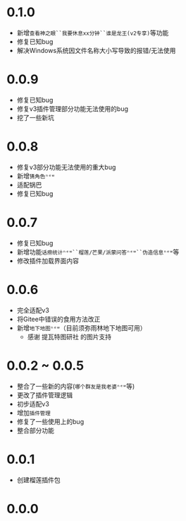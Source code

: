 # 0.1.0

* 新增`查看神之眼``我要休息xx分钟``谁是龙王(v2专享)`等功能
* 修复已知bug
* 解决Windows系统因文件名称大小写导致的报错/无法使用

# 0.0.9

* 修复已知bug
* 修复v3插件管理部分功能无法使用的bug
* 挖了一些新坑

# 0.0.8

* 修复v3部分功能无法使用的重大bug
* 新增`猜角色ⁿᵉʷ`
* 适配锅巴
* 修复已知bug

# 0.0.7

* 修复已知bug
* 新增功能`话痨统计ⁿᵉʷ``榴莲/芒果/派蒙问答ⁿᵉʷ``伪造信息ⁿᵉʷ`等
* 修改插件加载界面内容

# 0.0.6

* 完全适配v3
* 将Gitee中错误的食用方法改正
* 新增`地下地图ⁿᵉʷ`（目前须弥雨林地下地图可用）
     * 感谢 提瓦特图研社 的图片支持

# 0.0.2 ~ 0.0.5

* 整合了一些新的内容(`哪个群友是我老婆ⁿᵉʷ`等)
* 更改了插件管理逻辑
* 初步适配v3
* 增加`插件管理`
* 修复了一些使用上的bug
* 整合部分功能

# 0.0.1

* 创建榴莲插件包

# 0.0.0
